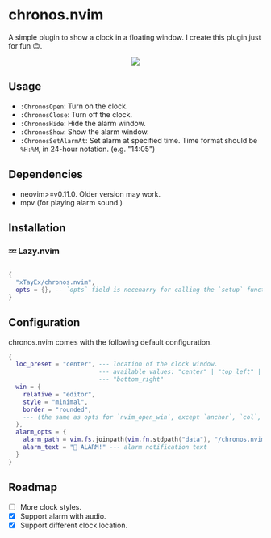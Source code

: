 # chronos.nvim

A simple plugin to show a clock in a floating window. I create this plugin just for fun 😊.

<center>
  <image src="https://raw.githubusercontent.com/xTayEx/chronos.nvim/refs/heads/main/doc/assets/demo.png"></image>
</center>

## Usage

- `:ChronosOpen`: Turn on the clock.
- `:ChronosClose`: Turn off the clock.
- `:ChronosHide`: Hide the alarm window.
- `:ChronosShow`: Show the alarm window.
- `:ChronosSetAlarmAt`: Set alarm at specified time. Time format should be `%H:%M`, in 24-hour notation. (e.g. "14:05")

## Dependencies

- neovim>=v0.11.0. Older version may work.
- mpv (for playing alarm sound.)

## Installation

### 💤 Lazy.nvim

```lua

{
  "xTayEx/chronos.nvim",
  opts = {}, -- `opts` field is necenarry for calling the `setup` function.
}

```

## Configuration

chronos.nvim comes with the following default configuration.

```lua
{
  loc_preset = "center", --- location of the clock window.
                         --- available values: "center" | "top_left" | "top_right" | "bottom_left"
                         --- "bottom_right"
  win = {
    relative = "editor",
    style = "minimal",
    border = "rounded",
    --- (the same as opts for `nvim_open_win`, except `anchor`, `col`, `row`, `width` and `height`)
  },
  alarm_opts = {
    alarm_path = vim.fs.joinpath(vim.fn.stdpath("data"), "/chronos.nvim/sound/mixkit-morning-clock-alarm-1003.wav"), --- path to alarm sound
    alarm_text = "󰀠 ALARM!" --- alarm notification text
  }
}
```

## Roadmap

- [ ] More clock styles.
- [x] Support alarm with audio.
- [x] Support different clock location.
